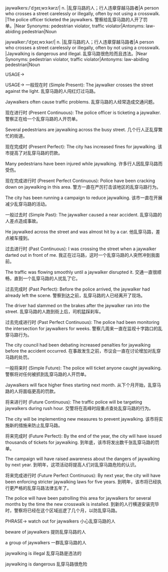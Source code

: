 jaywalkers:/ˈdʒeɪˌwɔːkərz/| n. |乱穿马路的人；行人违章穿越马路者|A person who crosses a street carelessly or illegally, often by not using a crosswalk. |The police officer ticketed the jaywalkers. 警察给乱穿马路的人开了罚单。|Near Synonyms: pedestrian violator, traffic violator|Antonyms: law-abiding pedestrian|Noun

jaywalker:/ˈdʒeɪˌwɔːkər/| n. |乱穿马路的人；行人违章穿越马路者|A person who crosses a street carelessly or illegally, often by not using a crosswalk. |Jaywalking is dangerous and illegal. 乱穿马路很危险而且违法。|Near Synonyms: pedestrian violator, traffic violator|Antonyms: law-abiding pedestrian|Noun


USAGE->

USAGE->
一般现在时 (Simple Present):
The jaywalker crosses the street against the light.  乱穿马路的人闯红灯过马路。

Jaywalkers often cause traffic problems. 乱穿马路的人经常造成交通问题。


现在进行时 (Present Continuous):
The police officer is ticketing a jaywalker. 警察正在给一个乱穿马路的人开罚单。

Several pedestrians are jaywalking across the busy street.  几个行人正乱穿繁忙的街道。


现在完成时 (Present Perfect):
The city has increased fines for jaywalking.  该市提高了对乱穿马路的罚款。

Many pedestrians have been injured while jaywalking. 许多行人因乱穿马路而受伤。


现在完成进行时 (Present Perfect Continuous):
Police have been cracking down on jaywalking in this area. 警方一直在严厉打击该地区的乱穿马路行为。

The city has been running a campaign to reduce jaywalking. 该市一直在开展减少乱穿马路的活动。


一般过去时 (Simple Past):
The jaywalker caused a near accident. 乱穿马路的人差点造成事故。

He jaywalked across the street and was almost hit by a car. 他乱穿马路，差点被车撞到。


过去进行时 (Past Continuous):
I was crossing the street when a jaywalker darted out in front of me. 我正在过马路，这时一个乱穿马路的人突然冲到我面前。

The traffic was flowing smoothly until a jaywalker disrupted it.  交通一直很顺畅，直到一个乱穿马路的人扰乱了它。


过去完成时 (Past Perfect):
Before the police arrived, the jaywalker had already left the scene. 警察到达之前，乱穿马路的人已经离开了现场。

The driver had slammed on the brakes after the jaywalker ran into the street. 乱穿马路的人跑到街上后，司机猛踩刹车。


过去完成进行时 (Past Perfect Continuous):
The police had been monitoring the intersection for jaywalkers for weeks. 警察几周来一直在监视十字路口的乱穿马路行为。

The city council had been debating increased penalties for jaywalking before the accident occurred.  在事故发生之前，市议会一直在讨论增加对乱穿马路的处罚。


一般将来时 (Simple Future):
The police will ticket anyone caught jaywalking. 警察将对任何被抓到乱穿马路的人开罚单。

Jaywalkers will face higher fines starting next month. 从下个月开始，乱穿马路的人将面临更高的罚款。


将来进行时 (Future Continuous):
The traffic police will be targeting jaywalkers during rush hour. 交警将在高峰时段重点查处乱穿马路的行为。

The city will be implementing new measures to prevent jaywalking. 该市将实施新的措施来防止乱穿马路。


将来完成时 (Future Perfect):
By the end of the year, the city will have issued thousands of tickets for jaywalking. 到年底，该市将发出数千张乱穿马路的罚单。

The campaign will have raised awareness about the dangers of jaywalking by next year. 到明年，这项活动将提高人们对乱穿马路危险的认识。


将来完成进行时 (Future Perfect Continuous):
By next year, the city will have been enforcing stricter jaywalking laws for five years. 到明年，该市将已经执行更严格的乱穿马路法律五年了。

The police will have been patrolling this area for jaywalkers for several months by the time the new crosswalk is installed. 到新的人行横道安装完毕时，警察将已经在这个区域巡逻了几个月，以防乱穿马路。


PHRASE->
watch out for jaywalkers  小心乱穿马路的人

beware of jaywalkers  提防乱穿马路的人

a group of jaywalkers 一群乱穿马路的人

jaywalking is illegal 乱穿马路是违法的

jaywalking is dangerous 乱穿马路很危险
